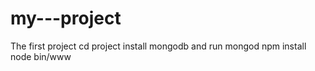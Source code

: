 # my---project
The first project
cd project
install mongodb and run mongod
npm install
node bin/www
